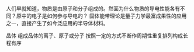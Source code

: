人们早就知道，物质是由原子和分子组成的。然面为什么物质的导电性能各有不同？原中的电子是如何参与导电的？
固体能带理论是量子力学最富成果性的应用之一，直接产生了如今泛应用的半导体材料。

晶体
组成品体的离子、原子或分子
按照一定的方式不断作周期性重复排列构成长程有序